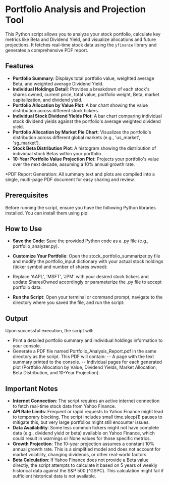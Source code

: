 # Portfolio Analysis and Projection Tool

This Python script allows you to analyze your stock portfolio, calculate key metrics like Beta and Dividend Yield, and visualize allocations and future projections. It fetches real-time stock data using the ```yfinance``` library and generates a comprehensive PDF report.

## Features
- **Portfolio Summary**: Displays total portfolio value, weighted average Beta, and weighted average Dividend Yield.
- **Individual Holdings Detail**: Provides a breakdown of each stock's shares owned, current price, total value, portfolio weight, Beta, market capitalization, and dividend yield.
- **Portfolio Allocation by Value Plot**: A bar chart showing the value distribution across different stock tickers.
- **Individual Stock Dividend Yields Plot**: A bar chart comparing individual stock dividend yields against the portfolio's average weighted dividend yield.
- **Portfolio Allocation by Market Pie Chart**: Visualizes the portfolio's distribution across different global markets (e.g., 'us_market', 'sg_market').
- **Stock Beta Distribution Plot**: A histogram showing the distribution of individual stock Betas within your portfolio.
- **10-Year Portfolio Value Projection Plot**: Projects your portfolio's value over the next decade, assuming a 10% annual growth rate.

*PDF Report Generation: All summary text and plots are compiled into a single, multi-page PDF document for easy sharing and review.

## Prerequisites
Before running the script, ensure you have the following Python libraries installed. You can install them using pip:

## How to Use
- **Save the Code**: Save the provided Python code as a .py file (e.g., portfolio_analyzer.py).

- **Customize Your Portfolio**: Open the stock_portfolio_summarizer.py file and modify the portfolio_input dictionary with your actual stock holdings (ticker symbol and number of shares owned):

- Replace 'AAPL', 'MSFT', 'JPM' with your desired stock tickers and update SharesOwned accordingly or parameterize the .py file to accept portfolio data.

- **Run the Script**: Open your terminal or command prompt, navigate to the directory where you saved the file, and run the script:

## Output

Upon successful execution, the script will:

- Print a detailed portfolio summary and individual holdings information to your console.
- Generate a PDF file named Portfolio_Analysis_Report.pdf in the same directory as the script. This PDF will contain:
-- A page with the text summary printed to the console.
-- Individual pages for each generated plot (Portfolio Allocation by Value, Dividend Yields, Market Allocation, Beta Distribution, and 10-Year Projection).

## Important Notes
- **Internet Connection**: The script requires an active internet connection to fetch real-time stock data from Yahoo Finance.
- **API Rate Limits**: Frequent or rapid requests to Yahoo Finance might lead to temporary blocking. The script includes small time.sleep(1) pauses to mitigate this, but very large portfolios might still encounter issues.
- **Data Availability**: Some less common tickers might not have complete data (e.g., dividend yield or beta) available on Yahoo Finance, which could result in warnings or None values for those specific metrics.
- **Growth Projection**: The 10-year projection assumes a constant 10% annual growth rate. This is a simplified model and does not account for market volatility, changing dividends, or other real-world factors.
- **Beta Calculation**: If Yahoo Finance does not provide a Beta value directly, the script attempts to calculate it based on 5 years of weekly historical data against the S&P 500 (^GSPC). This calculation might fail if sufficient historical data is not available.
